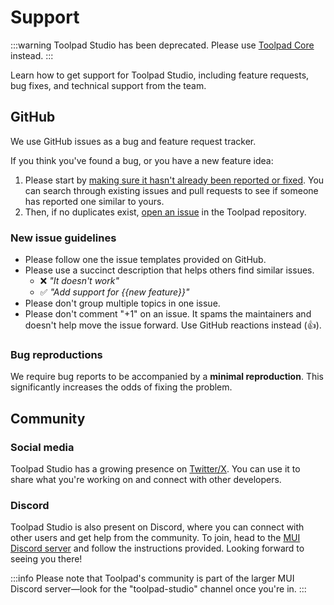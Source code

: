 # Support

:::warning
Toolpad Studio has been deprecated. Please use [Toolpad Core](/toolpad/) instead.
:::

<p class="description">Learn how to get support for Toolpad Studio, including feature requests, bug fixes, and technical support from the team.</p>

## GitHub

We use GitHub issues as a bug and feature request tracker.

If you think you've found a bug, or you have a new feature idea:

1. Please start by [making sure it hasn't already been reported or fixed](https://github.com/mui/toolpad/issues?q=is%3Aopen+is%3Aclosed).
   You can search through existing issues and pull requests to see if someone has reported one similar to yours.
2. Then, if no duplicates exist, [open an issue](https://github.com/mui/toolpad/issues/new/choose) in the Toolpad repository.

### New issue guidelines

- Please follow one the issue templates provided on GitHub.
- Please use a succinct description that helps others find similar issues.
  - ❌ _"It doesn't work"_
  - ✅ _"Add support for {{new feature}}"_
- Please don't group multiple topics in one issue.
- Please don't comment "+1" on an issue. It spams the maintainers and doesn't help move the issue forward. Use GitHub reactions instead (👍).

### Bug reproductions

We require bug reports to be accompanied by a **minimal reproduction**.
This significantly increases the odds of fixing the problem.

## Community

### Social media

Toolpad Studio has a growing presence on [Twitter/X](https://x.com/Toolpad_).
You can use it to share what you're working on and connect with other developers.

### Discord

Toolpad Studio is also present on Discord, where you can connect with other users and get help from the community.
To join, head to the [MUI Discord server](https://mui.com/r/discord/) and follow the instructions provided.
Looking forward to seeing you there!

:::info
Please note that Toolpad's community is part of the larger MUI Discord server—look for the "toolpad-studio" channel once you're in.
:::

